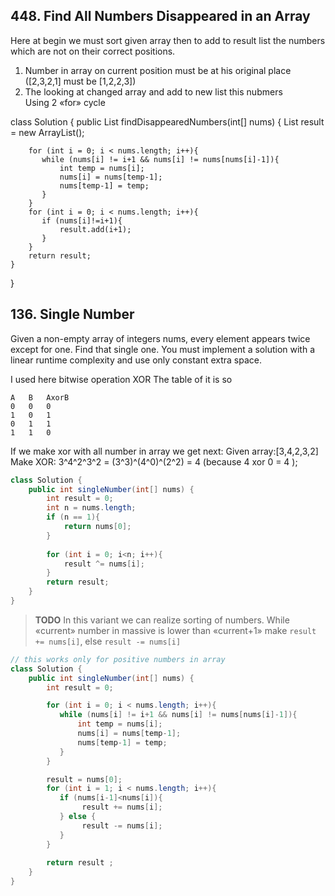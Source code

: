 ## 448. Find All Numbers Disappeared in an Array  
Here at begin we must sort given array then to add to result list the numbers which are not on their correct positions. 
1. Number in array on current position must be at his original place ([2,3,2,1] must be [1,2,2,3])
2. The looking at changed array and add to new list this nubmers  
Using 2 «for» cycle  

class Solution {
    public List<Integer> findDisappearedNumbers(int[] nums) {
        List result = new ArrayList(); 
  
        for (int i = 0; i < nums.length; i++){
           while (nums[i] != i+1 && nums[i] != nums[nums[i]-1]){
               int temp = nums[i];
               nums[i] = nums[temp-1];
               nums[temp-1] = temp;
           }
        }
        for (int i = 0; i < nums.length; i++){
           if (nums[i]!=i+1){
               result.add(i+1);
           } 
        }
        return result;
    }
}

## 136. Single Number
Given a non-empty array of integers nums, every element appears twice except for one. Find that single one.
You must implement a solution with a linear runtime complexity and use only constant extra space.

I used here bitwise operation XOR 
The table of it is so 
```
A	B	AxorB
0	0	0
1	0	1
0	1	1
1	1	0
```
If we make xor with all number in array we get next: 
Given array:[3,4,2,3,2]
Make XOR: 3^4^2^3^2 = (3^3)^(4^0)^(2^2) = 4 (because 4 xor 0 = 4 );
``` java 
class Solution {
    public int singleNumber(int[] nums) {
        int result = 0;
        int n = nums.length;
        if (n == 1){
            return nums[0];
        }
        
        for (int i = 0; i<n; i++){
            result ^= nums[i]; 
        }
        return result;
    }
}
```

> **TODO** In this variant we can realize sorting of numbers. While «current» number in massive is lower than «current+1» make `result += nums[i]`, else `result -= nums[i]`
``` java 
// this works only for positive numbers in array
class Solution {
    public int singleNumber(int[] nums) {
        int result = 0;

        for (int i = 0; i < nums.length; i++){
           while (nums[i] != i+1 && nums[i] != nums[nums[i]-1]){
               int temp = nums[i];
               nums[i] = nums[temp-1];
               nums[temp-1] = temp;
           }
        }

        result = nums[0];
        for (int i = 1; i < nums.length; i++){
           if (nums[i-1]<nums[i]){
                result += nums[i];
           } else {
                result -= nums[i];
           }
        }
        
        return result ;
    }
}
``` 
